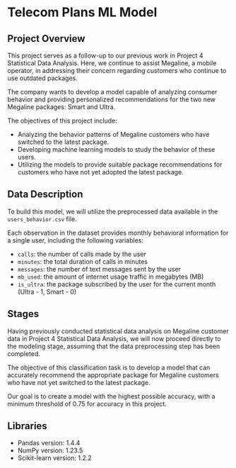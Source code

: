 # Telecom Plans ML Model


## Project Overview

This project serves as a follow-up to our previous work in Project 4 Statistical Data Analysis. Here, we continue to assist Megaline, a mobile operator, in addressing their concern regarding customers who continue to use outdated packages.

The company wants to develop a model capable of analyzing consumer behavior and providing personalized recommendations for the two new Megaline packages: Smart and Ultra.

The objectives of this project include:

- Analyzing the behavior patterns of Megaline customers who have switched to the latest package.
- Developing machine learning models to study the behavior of these users.
- Utilizing the models to provide suitable package recommendations for customers who have not yet adopted the latest package.

## Data Description

To build this model, we will utilize the preprocessed data available in the `users_behavior.csv` file.

Each observation in the dataset provides monthly behavioral information for a single user, including the following variables:

- `сalls`: the number of calls made by the user
- `minutes`: the total duration of calls in minutes
- `messages`: the number of text messages sent by the user
- `mb_used`: the amount of internet usage traffic in megabytes (MB)
- `is_ultra`: the package subscribed by the user for the current month (Ultra - 1, Smart - 0)
     

## Stages

Having previously conducted statistical data analysis on Megaline customer data in Project 4 Statistical Data Analysis, we will now proceed directly to the modeling stage, assuming that the data preprocessing step has been completed.

The objective of this classification task is to develop a model that can accurately recommend the appropriate package for Megaline customers who have not yet switched to the latest package.

Our goal is to create a model with the highest possible accuracy, with a minimum threshold of 0.75 for accuracy in this project.


## Libraries
- Pandas version: 1.4.4
- NumPy version: 1.23.5
- Scikit-learn version: 1.2.2
